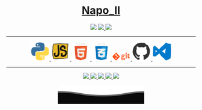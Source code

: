 <center>

<h1 align="center"><a href="https://napoii.github.io/NapoII/">Napo_II</a></h1>

<p align="center">
  <img src="https://komarev.com/ghpvc/?username=napoii&label=Profile%20views&color=0e75b6&style=flat"  />
   <a href="https://discord.gg/g7EW4P65"><img src="https://img.shields.io/discord/190307701169979393?style=plastic"
   width="100" />
  <img src="https://img.shields.io/github/followers/NapoII?style=social"
    />
<p>

---


<p align="center">
  <img src="img\python.gif" width="50" />
  <img src="img\java.gif"
   width="50" />
  <img src="img\html.gif"
   width="50" />
  <img src="img\css.gif"
   width="50" />
  <img src="img\git.gif"
   width="50" />
  <img src="img\github.gif"
   width="50" />
  <img src="img\vsc.gif"
   width="50" />
<p>

---

![](http://github-profile-summary-cards.vercel.app/api/cards/profile-details?username=NapoII&theme=dark)
![](http://github-profile-summary-cards.vercel.app/api/cards/repos-per-language?username=NapoII&theme=dark)
![](http://github-profile-summary-cards.vercel.app/api/cards/most-commit-language?username=NapoII&theme=dark) 
![](http://github-profile-summary-cards.vercel.app/api/cards/stats?username=NapoII&theme=dark)
![](http://github-profile-summary-cards.vercel.app/api/cards/productive-time?username=NapoII&theme=dark&utcOffset=8)

<p align="center">
  <img src="Bottom.svg"
    />
</p>
